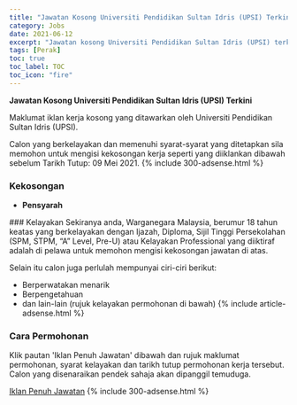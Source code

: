 ```yaml
---
title: "Jawatan Kosong Universiti Pendidikan Sultan Idris (UPSI) Terkini" 
category: Jobs 
date: 2021-06-12 
excerpt: "Jawatan kosong Universiti Pendidikan Sultan Idris (UPSI) terkini untuk kekosongan Pensyarah" 
tags: [Perak] 
toc: true 
toc_label: TOC 
toc_icon: "fire" 
--- 
```


**Jawatan Kosong Universiti Pendidikan Sultan Idris (UPSI) Terkini**

Maklumat iklan kerja kosong yang ditawarkan oleh Universiti Pendidikan Sultan Idris (UPSI). 

Calon yang berkelayakan dan memenuhi syarat-syarat yang ditetapkan sila memohon untuk mengisi kekosongan kerja seperti yang diiklankan dibawah sebelum Tarikh Tutup: 09 Mei 2021. 
{% include 300-adsense.html %} 
### Kekosongan 
<ul>
<li><strong>Pensyarah</strong></li>
</ul> 
### Kelayakan 
Sekiranya anda, Warganegara Malaysia, berumur 18 tahun keatas yang berkelayakan dengan Ijazah, Diploma, Sijil Tinggi Persekolahan (SPM, STPM, “A” Level, Pre-U) atau Kelayakan Professional yang diiktiraf adalah di pelawa untuk memohon mengisi kekosongan jawatan di atas.

Selain itu calon juga perlulah mempunyai ciri-ciri berikut:
- Berperwatakan menarik
- Berpengetahuan
- dan lain-lain (rujuk kelayakan permohonan di bawah) 
{% include article-adsense.html %} 
### Cara Permohonan 
Klik pautan 'Iklan Penuh Jawatan' dibawah dan rujuk maklumat permohonan, syarat kelayakan dan tarikh tutup permohonan kerja tersebut.
Calon yang disenaraikan pendek sahaja akan dipanggil temuduga.

<a href="http://bsm.upsi.edu.my/terkini-iklan-jawatan-kumpulan-pengurusan-profesional-dan-pelaksana-universiti-pendidikan-sultan-idris/" class="btn btn--info" target="_blank" rel="nofollow noopenner">Iklan Penuh Jawatan</a> 
{% include 300-adsense.html %} 